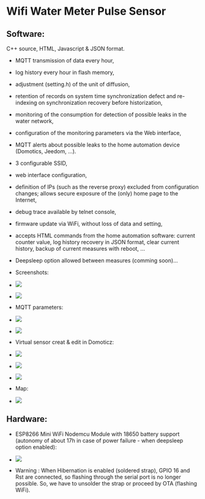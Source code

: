 Wifi Water Meter Pulse Sensor
=============================


Software:
---------

C++ source, HTML, Javascript & JSON format.

* MQTT transmission of data every hour,
* log history every hour in flash memory,
* adjustment (setting.h) of the unit of diffusion,
* retention of records on system time synchronization defect and re-indexing on synchronization recovery before historization,
* monitoring of the consumption for detection of possible leaks in the water network,
* configuration of the monitoring parameters via the Web interface,
* MQTT alerts about possible leaks to the home automation device (Domotics, Jeedom, ...).
* 3 configurable SSID,
* web interface configuration,
* definition of IPs (such as the reverse proxy) excluded from configuration changes; allows secure exposure of the (only) home page to the Internet,
* debug trace available by telnet console,
* firmware update via WiFi, without loss of data and setting,
* accepts HTML commands from the home automation software: current counter value, log history recovery in JSON format, clear current history, backup of current measures with reboot, ...
* Deepsleep option allowed between measures (comming soon)...


* Screenshots:

* ![](doc/images/screenshot.png)

* ![](doc/images/about.png)

* MQTT parameters:

* ![](doc/images/mqtt1.png)

* ![](doc/images/mqtt2.png)

* Virtual sensor creat & edit in Domoticz:

* ![](doc/images/domoticz/edit.png)

* ![](doc/images/domoticz/devices.png)

* ![](doc/images/domoticz/sensors.png)

* Map:

* ![](doc/images/domoticz/map.png)


Hardware:
---------

* ESP8266 Mini WiFi Nodemcu Module with 18650 battery support (autonomy of about 17h in case of power failure - when deepsleep option enabled):

* ![](doc/images/esp8266.jpg)

* Warning : When Hibernation is enabled (soldered strap), GPIO 16 and Rst are connected, so flashing through the serial port is no longer possible. So, we have to unsolder the strap or proceed by OTA (flashing WiFi).

